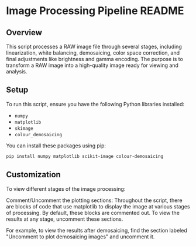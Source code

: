 # Image Processing Pipeline README

## Overview

This script processes a RAW image file through several stages, including linearization, white balancing, demosaicing, color space correction, and final adjustments like brightness and gamma encoding. The purpose is to transform a RAW image into a high-quality image ready for viewing and analysis.

## Setup

To run this script, ensure you have the following Python libraries installed:

- `numpy`
- `matplotlib`
- `skimage`
- `colour_demosaicing`

You can install these packages using pip:

```bash
pip install numpy matplotlib scikit-image colour-demosaicing
```

## Customization

To view different stages of the image processing:

Comment/Uncomment the plotting sections: Throughout the script, there are blocks of code that use matplotlib to display the image at various stages of processing. By default, these blocks are commented out. To view the results at any stage, uncomment these sections.

For example, to view the results after demosaicing, find the section labeled "Uncomment to plot demosaicing images" and uncomment it.

```

```
